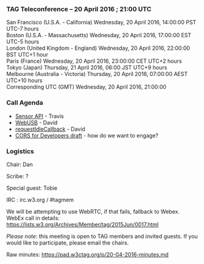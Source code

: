 ### TAG Teleconference – 20 April 2016 ; 21:00 UTC

San Francisco (U.S.A. - California)	Wednesday, 20 April 2016, 14:00:00	PST	UTC-7 hours  
Boston (U.S.A. - Massachusetts)	Wednesday, 20 April 2016, 17:00:00	EST	UTC-5 hours  
London (United Kingdom - England)	Wednesday, 20 April 2016, 22:00:00	BST	UTC+1 hour  
Paris (France)	Wednesday, 20 April 2016, 23:00:00	CET	UTC+2 hours  
Tokyo (Japan)	Thursday, 21 April 2016, 06:00	JST	UTC+9 hours  
Melbourne (Australia - Victoria)	Thursday, 20 April 2016, 07:00:00	AEST	UTC+10 hours  
Corresponding UTC (GMT)	Wednesday, 20 April 2016, 21:00:00	 

### Call Agenda
* [Sensor API](https://github.com/w3ctag/spec-reviews/issues/110) - Travis
* [WebUSB](https://github.com/w3ctag/spec-reviews/issues/108) - David
* [requestIdleCallback](https://github.com/w3ctag/spec-reviews/issues/70) - David
* [CORS for Developers draft](https://docs.google.com/document/d/1AtxTDw-g9BSRW9n9kGTTqNkDTGcVfSKPAOjVGkPFu2k/edit) - how do we want to engage?

### Logistics

Chair: Dan

Scribe: ?

Special guest: Tobie

IRC : irc.w3.org / #tagmem

We will be attempting to use WebRTC, if that fails, fallback to Webex.
WebEx call in details: https://lists.w3.org/Archives/Member/tag/2015Jun/0017.html

*Please note*: this meeting is open to TAG members and invited guests. If you would like to participate, please email the chairs.

Raw minutes: https://pad.w3ctag.org/p/20-04-2016-minutes.md
